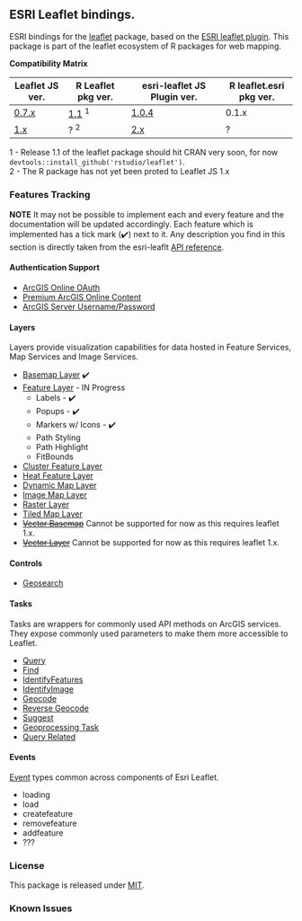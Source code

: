 
<!-- README.md is generated from README.Rmd. Please edit that file -->
ESRI Leaflet bindings.
----------------------

ESRI bindings for the [leaflet](https://www.github.com/rstudio/leaflet) package, based on the [ESRI leaflet plugin](https://esri.github.io/esri-leaflet/). This package is part of the leaflet ecosystem of R packages for web mapping.

**Compatibility Matrix**

<table>
<colgroup>
<col width="19%" />
<col width="22%" />
<col width="33%" />
<col width="25%" />
</colgroup>
<thead>
<tr class="header">
<th>Leaflet JS ver.</th>
<th>R Leaflet pkg ver.</th>
<th>esri-leaflet JS Plugin ver.</th>
<th>R leaflet.esri pkg ver.</th>
</tr>
</thead>
<tbody>
<tr class="odd">
<td><a href="https://github.com/Leaflet/Leaflet/releases/tag/v0.7.7">0.7.x</a></td>
<td><a href="https://github.com/rstudio/leaflet">1.1</a> <sup>1</sup></td>
<td><a href="https://github.com/Esri/esri-leaflet/releases/tag/v1.0.4">1.0.4</a></td>
<td>0.1.x</td>
</tr>
<tr class="even">
<td><a href="https://github.com/Leaflet/Leaflet/releases/tag/v1.0.1">1.x</a></td>
<td>? <sup>2</sup></td>
<td><a href="https://github.com/Esri/esri-leaflet/releases/tag/v2.0.4">2.x</a></td>
<td>?</td>
</tr>
</tbody>
</table>

1 - Release 1.1 of the leaflet package should hit CRAN very soon, for now `devtools::install_github('rstudio/leaflet')`. <br/> 2 - The R package has not yet been proted to Leaflet JS 1.x

### Features Tracking

**NOTE** It may not be possible to implement each and every feature and the documentation will be updated accordingly. Each feature which is implemented has a tick mark (✔️) next to it. Any description you find in this section is directly taken from the esri-leaflt [API reference](https://esri.github.io/esri-leaflet/api-reference/).

#### Authentication Support

-   [ArcGIS Online OAuth](https://esri.github.io/esri-leaflet/examples/arcgis-online-auth.html)
-   [Premium ArcGIS Online Content](https://esri.github.io/esri-leaflet/examples/premium-content.html)
-   [ArcGIS Server Username/Password](https://esri.github.io/esri-leaflet/examples/arcgis-server-auth.html)

#### Layers

Layers provide visualization capabilities for data hosted in Feature Services, Map Services and Image Services.

-   [Basemap Layer](https://esri.github.io/esri-leaflet/api-reference/layers/basemap-layer.html) ✔️
-   [Feature Layer](https://esri.github.io/esri-leaflet/api-reference/layers/feature-layer.html) - IN Progress
    -   Labels - ✔️
    -   Popups - ✔️
    -   Markers w/ Icons - ✔️
    -   Path Styling
    -   Path Highlight
    -   FitBounds
-   [Cluster Feature Layer](https://esri.github.io/esri-leaflet/api-reference/layers/clustered-feature-layer.html)
-   [Heat Feature Layer](https://esri.github.io/esri-leaflet/api-reference/layers/heatmap-feature-layer.html)
-   [Dynamic Map Layer](https://esri.github.io/esri-leaflet/api-reference/layers/dynamic-map-layer.html)
-   [Image Map Layer](https://esri.github.io/esri-leaflet/api-reference/layers/image-map-layer.html)
-   [Raster Layer](https://esri.github.io/esri-leaflet/api-reference/layers/raster-layer.html)
-   [Tiled Map Layer](https://esri.github.io/esri-leaflet/api-reference/layers/tiled-map-layer.html)
-   ~~[Vector Basemap](https://esri.github.io/esri-leaflet/api-reference/layers/vector-basemap.html)~~ Cannot be supported for now as this requires leaflet 1.x.
-   ~~[Vector Layer](https://esri.github.io/esri-leaflet/api-reference/layers/vector-layer.html)~~ Cannot be supported for now as this requires leaflet 1.x.

#### Controls

-   [Geosearch](https://esri.github.io/esri-leaflet/api-reference/controls/geosearch.html)

#### Tasks

Tasks are wrappers for commonly used API methods on ArcGIS services. They expose commonly used parameters to make them more accessible to Leaflet.

-   [Query](https://esri.github.io/esri-leaflet/api-reference/tasks/query.html)
-   [Find](https://esri.github.io/esri-leaflet/api-reference/tasks/find.html)
-   [IdentifyFeatures](https://esri.github.io/esri-leaflet/api-reference/tasks/identify-features.html)
-   [IdentifyImage](https://esri.github.io/esri-leaflet/api-reference/tasks/identify-image.html)
-   [Geocode](https://esri.github.io/esri-leaflet/api-reference/tasks/geocode.html)
-   [Reverse Geocode](https://esri.github.io/esri-leaflet/api-reference/tasks/reverse-geocode.html)
-   [Suggest](https://esri.github.io/esri-leaflet/api-reference/tasks/suggest.html)
-   [Geoprocessing Task](https://esri.github.io/esri-leaflet/api-reference/tasks/gp-task.html)
-   [Query Related](https://esri.github.io/esri-leaflet/api-reference/tasks/query-related.html)

#### Events

[Event](https://esri.github.io/esri-leaflet/api-reference/events.html) types common across components of Esri Leaflet.

-   loading
-   load
-   createfeature
-   removefeature
-   addfeature
-   ???

### License

This package is released under [MIT](https://opensource.org/licenses/MIT).

### Known Issues
